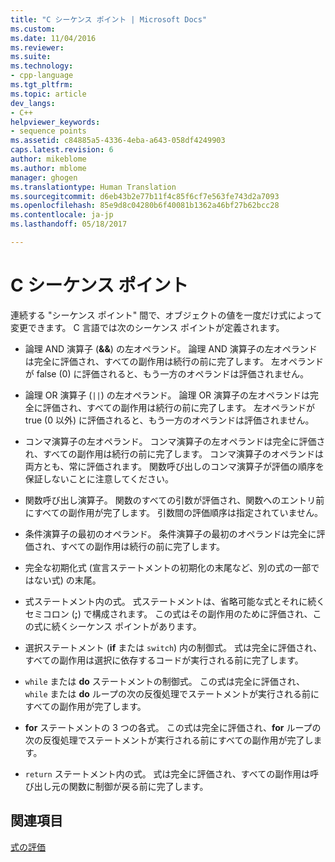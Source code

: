 ```yaml
---
title: "C シーケンス ポイント | Microsoft Docs"
ms.custom: 
ms.date: 11/04/2016
ms.reviewer: 
ms.suite: 
ms.technology:
- cpp-language
ms.tgt_pltfrm: 
ms.topic: article
dev_langs:
- C++
helpviewer_keywords:
- sequence points
ms.assetid: c84885a5-4336-4eba-a643-058df4249903
caps.latest.revision: 6
author: mikeblome
ms.author: mblome
manager: ghogen
ms.translationtype: Human Translation
ms.sourcegitcommit: d6eb43b2e77b11f4c85f6cf7e563fe743d2a7093
ms.openlocfilehash: 85e9d8c04280b6f40081b1362a46bf27b62bcc28
ms.contentlocale: ja-jp
ms.lasthandoff: 05/18/2017

---
```

# <a name="c-sequence-points"></a>C シーケンス ポイント
連続する "シーケンス ポイント" 間で、オブジェクトの値を一度だけ式によって変更できます。 C 言語では次のシーケンス ポイントが定義されます。  
  
-   論理 AND 演算子 (**&&**) の左オペランド。 論理 AND 演算子の左オペランドは完全に評価され、すべての副作用は続行の前に完了します。 左オペランドが false (0) に評価されると、もう一方のオペランドは評価されません。  
  
-   論理 OR 演算子 (`||`) の左オペランド。 論理 OR 演算子の左オペランドは完全に評価され、すべての副作用は続行の前に完了します。 左オペランドが true (0 以外) に評価されると、もう一方のオペランドは評価されません。  
  
-   コンマ演算子の左オペランド。 コンマ演算子の左オペランドは完全に評価され、すべての副作用は続行の前に完了します。 コンマ演算子のオペランドは両方とも、常に評価されます。 関数呼び出しのコンマ演算子が評価の順序を保証しないことに注意してください。  
  
-   関数呼び出し演算子。 関数のすべての引数が評価され、関数へのエントリ前にすべての副作用が完了します。 引数間の評価順序は指定されていません。  
  
-   条件演算子の最初のオペランド。 条件演算子の最初のオペランドは完全に評価され、すべての副作用は続行の前に完了します。  
  
-   完全な初期化式 (宣言ステートメントの初期化の末尾など、別の式の一部ではない式) の末尾。  
  
-   式ステートメント内の式。 式ステートメントは、省略可能な式とそれに続くセミコロン (**;**) で構成されます。 この式はその副作用のために評価され、この式に続くシーケンス ポイントがあります。  
  
-   選択ステートメント (**if** または `switch`) 内の制御式。 式は完全に評価され、すべての副作用は選択に依存するコードが実行される前に完了します。  
  
-   `while` または **do** ステートメントの制御式。 この式は完全に評価され、`while` または **do** ループの次の反復処理でステートメントが実行される前にすべての副作用が完了します。  
  
-   **for** ステートメントの 3 つの各式。 この式は完全に評価され、**for** ループの次の反復処理でステートメントが実行される前にすべての副作用が完了します。  
  
-   `return` ステートメント内の式。 式は完全に評価され、すべての副作用は呼び出し元の関数に制御が戻る前に完了します。  
  
## <a name="see-also"></a>関連項目  
 [式の評価](../c-language/expression-evaluation-c.md)
